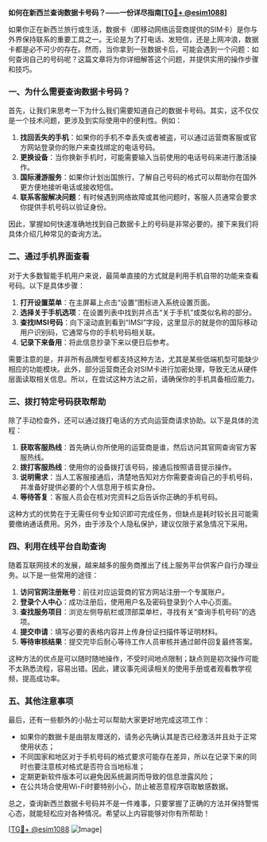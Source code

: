 **如何在新西兰查询数据卡号码？——一份详尽指南[[TG💪+ @esim1088](https://t.me/s/esim1088)]**

如果你正在新西兰旅行或生活，数据卡（即移动网络运营商提供的SIM卡）是你与外界保持联系的重要工具之一。无论是为了打电话、发短信，还是上网冲浪，数据卡都是必不可少的存在。然而，当你拿到一张数据卡后，可能会遇到一个问题：如何查询自己的号码呢？这篇文章将为你详细解答这个问题，并提供实用的操作步骤和技巧。

### 一、为什么需要查询数据卡号码？

首先，让我们来思考一下为什么我们需要知道自己的数据卡号码。其实，这不仅仅是一个技术问题，更涉及到实际使用中的便利性。例如：

1. **找回丢失的手机**：如果你的手机不幸丢失或者被盗，可以通过运营商客服或官方网站登录你的账户来查找绑定的电话号码。
2. **更换设备**：当你换新手机时，可能需要输入当前使用的电话号码来进行激活操作。
3. **国际漫游服务**：如果你计划出国旅行，了解自己号码的格式可以帮助你在国外更方便地接听电话或接收短信。
4. **联系客服解决问题**：有时候遇到网络故障或其他问题时，客服人员通常会要求你提供手机号码以验证身份。

因此，掌握如何快速准确地找到自己数据卡上的号码是非常必要的。接下来我们将具体介绍几种常见的查询方法。

### 二、通过手机界面查看

对于大多数智能手机用户来说，最简单直接的方式就是利用手机自带的功能来查看号码。以下是具体步骤：

1. **打开设置菜单**：在主屏幕上点击“设置”图标进入系统设置页面。
2. **选择关于手机选项**：在设置列表中找到并点击“关于手机”或类似名称的部分。
3. **查找IMSI号码**：向下滚动直到看到“IMSI”字段，这里显示的就是你的国际移动用户识别码，它通常与你的手机号码相关联。
4. **记录下来备用**：将此信息抄录下来以便日后参考。

需要注意的是，并非所有品牌型号都支持这种方法，尤其是某些低端机型可能缺少相应的功能模块。此外，部分运营商还会对SIM卡进行加密处理，导致无法从硬件层面读取相关信息。所以，在尝试这种方法之前，请确保你的手机具备相应能力。

### 三、拨打特定号码获取帮助

除了手动检查外，还可以通过拨打电话的方式向运营商请求协助。以下是具体的流程：

1. **获取客服热线**：首先确认你所使用的运营商是谁，然后访问其官网查询官方客服热线。
2. **拨打客服热线**：使用你的设备拨打该号码，接通后按照语音提示操作。
3. **说明需求**：当人工客服接通后，清楚地告知对方你需要查询自己的手机号码，并准备好提供必要的个人信息用于核实身份。
4. **等待答复**：客服人员会在核对完资料之后告诉你正确的手机号码。

这种方式的优势在于无需任何专业知识即可完成任务，但缺点是耗时较长且可能需要缴纳通话费用。另外，由于涉及个人隐私保护，建议仅限于紧急情况下采用。

### 四、利用在线平台自助查询

随着互联网技术的发展，越来越多的服务商推出了线上服务平台供客户自行办理业务。以下是一些常用的途径：

1. **访问官网注册账号**：前往对应运营商的官方网站注册一个专属账户。
2. **登录个人中心**：成功注册后，使用用户名及密码登录到个人中心页面。
3. **查找服务项目**：浏览左侧导航栏或顶部菜单栏，寻找有关“查询手机号码”的选项。
4. **提交申请**：填写必要的表格内容并上传身份证扫描件等证明材料。
5. **等待审核结果**：提交完毕后耐心等待工作人员审核并通过邮件回复最终答案。

这种方法的优点是可以随时随地操作，不受时间地点限制；缺点则是初次操作可能不太熟悉流程，容易出错。因此，建议事先阅读相关的使用手册或者观看教学视频，提高成功率。

### 五、其他注意事项

最后，还有一些额外的小贴士可以帮助大家更好地完成这项工作：

- 如果你的数据卡是由朋友赠送的，请务必先确认其是否已经激活并且处于正常使用状态；
- 不同国家和地区对于手机号码的格式要求可能存在差异，所以在记录下来的同时也要注意核对格式是否符合当地标准；
- 定期更新软件版本可以避免因系统漏洞而导致的信息泄露风险；
- 在公共场合使用Wi-Fi时要特别小心，防止被恶意程序窃取敏感数据。

总之，查询新西兰数据卡号码并不是一件难事，只要掌握了正确的方法并保持警惕心态，就能轻松应对各种情况。希望以上内容能够对你有所帮助！

[[TG💪+ @esim1088](https://t.me/s/esim1088) ![Image](https://i.postimg.cc/4NQfJmqS/Snipaste-2025-05-13-00-14-12.png)]